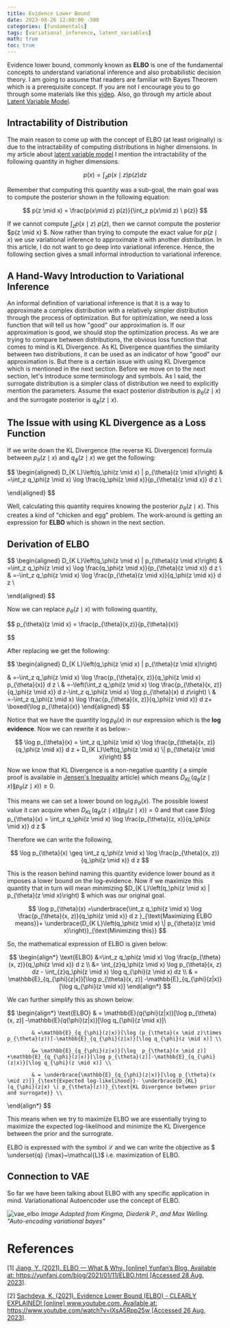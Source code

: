 ```yaml
---
title: Evidence Lower Bound
date: 2023-08-26 12:00:00 -500
categories: [fundamentals]
tags: [variational_inference, latent_variables]
math: true
toc: true
---
```



Evidence lower bound, commonly known as <b>ELBO</b> is one of the fundamental concepts to understand variational inference and also probabilistic decision theory. I am going to assume that readers are familiar with Bayes Theorem which is a prerequisite concept. If you are not I encourage you to go through some materials like this [video](https://youtu.be/j4yxsEQqPMI?list=PL05umP7R6ij0bo4UtMdzEJ6TiLOqj4ZCm). Also, go through my article about [Latent Variable Model](https://dibalokechanda.github.io/posts/latent-variable-model-blog/).

## Intractability of Distribution

The main reason to come up with the concept of ELBO (at least originally) is due to the intractability of computing distributions in higher dimensions. In my article about [latent variable model](https://dibalokechanda.github.io/posts/latent-variable-model-blog/) I mention the intractability of the following quantity in higher dimensions. 

$$
p(x)=\int_z p(x \mid z) p(z) d z
$$

Remember that computing this quantity was a sub-goal, the main goal was to compute the posterior shown in the following equation:

$$
p(z \mid x) = \frac{p(x\mid z) p(z)}{\int_z  p(x\mid z) \ p(z)}
$$

If we cannot compute $\int_{z}  p(x\mid z) \ p(z)$, then we cannot compute the posterior $p(z \mid x) $. Now rather than trying to compute the exact value for $p(z \mid x)$ we use variational inference to approximate it with another distribution. In this article, I do not want to go deep into variational inference. Hence, the following section gives a small informal introduction to variational inference.

## A Hand-Wavy Introduction to Variational Inference 

An informal definition of variational inference is that it is a way to approximate a complex distribution with a relatively simpler distribution through the process of optimization. But for optimization, we need a loss function that will tell us how "good" our approximation is. If our approximation is good, we should stop the optimization process. As we are trying to compare between distributions, the obvious loss function that comes to mind is KL Divergence. As KL Divergence quantifies the similarity between two distributions, it can be used as an indicator of how "good" our approximation is. But there is a certain issue with using KL Divergence which is mentioned in the next section. Before we move on to the next section, let's introduce some terminology and symbols. As I said, the surrogate distribution is a simpler class of distribution we need to explicitly mention the parameters. Assume the exact posterior distribution is $p_{\theta}(z \mid x)$ and the surrogate posterior is $q_{\phi}(z \mid x)$.
## The Issue with  using KL Divergence as a Loss Function

If we write down the KL Divergence (the reverse KL Divergence) formula between  $p_{\theta}(z \mid x)$ and  $q_{\phi}(z \mid x)$ we get the following:


$$
\begin{aligned}
D_{K L}\left(q_\phi(z \mid x) \| p_{\theta}(z \mid x)\right) & =\int_z q_\phi(z \mid x) \log \frac{q_\phi(z \mid x)}{p_{\theta}(z \mid x)} d z \\

\end{aligned}
$$

Well, calculating this quantity requires knowing the posterior $p_{\theta}(z \mid x)$. This creates a kind of "chicken and egg" problem. The work-around is getting an expression for <b>ELBO </b> which is shown in the next section. 


## Derivation of ELBO

$$
\begin{aligned}
D_{K L}\left(q_\phi(z \mid x) \| p_{\theta}(z \mid x)\right) & =\int_z q_\phi(z \mid x) \log \frac{q_\phi(z \mid x)}{p_{\theta}(z \mid x)} d z \\
& =-\int_z q_\phi(z \mid x) \log \frac{p_{\theta}(z \mid x)}{q_\phi(z \mid x)} d z \\

\end{aligned}
$$

Now we can replace $p_{\theta}(z \mid x)$ with following quantity,

$$
p_{\theta}(z \mid x) = \frac{p_{\theta}(x,z)}{p_{\theta}(x)}

$$

After replacing we get the following:

$$
\begin{aligned}
D_{K L}\left(q_\phi(z \mid x) \| p_{\theta}(z \mid x)\right)

& =-\int_z q_\phi(z \mid x) \log \frac{p_{\theta}(x, z)}{q_\phi(z \mid x) p_{\theta}(x)} d z \\
& =-\left(\int_z q_\phi(z \mid x) \log \frac{p_{\theta}(x, z)}{q_\phi(z \mid x)} d z-\int_z q_\phi(z \mid x) \log p_{\theta}(x) d z\right) \\
& =-\int_z q_\phi(z \mid x) \log \frac{p_{\theta}(x, z)}{q_\phi(z \mid x)} d z+ \boxed{\log p_{\theta}(x)} 
\end{aligned}
$$

Notice that we have the quantity $\log p_{\theta}(x)$ in our expression which is the<b> log evidence</b>. Now we can rewrite it as below:-

$$
\log p_{\theta}(x) = \int_z q_\phi(z \mid x) \log \frac{p_{\theta}(x, z)}{q_\phi(z \mid x)} d z + D_{K L}\left(q_\phi(z \mid x) \| p_{\theta}(z \mid x)\right)
$$


Now we know that KL Divergence is a non-negative quantity ( a simple proof is available in [Jensen's Inequality](https://dibalokechanda.github.io/posts/Jensen's-Inequality-blog/#to-prove-the-non-negativity-of-kl-divergence) article) which means $D_{K L}\left(q_\phi(z \mid x) \| p_{\theta}(z \mid x)\right) \geq 0$.

This means we can set a lower bound on $\log p_{\theta}(x)$. The possible lowest value it can acquire when  $D_{K L}\left(q_\phi(z \mid x) \| p_{\theta}(z \mid x)\right) = 0$ and that case $\log p_{\theta}(x) = \int_z q_\phi(z \mid x) \log \frac{p_{\theta}(z, x)}{q_\phi(z \mid x)} d z $

Therefore we can write the following,


$$
\log p_{\theta}(x) \geq \int_z q_\phi(z \mid x) \log \frac{p_{\theta}(x, z)}{q_\phi(z \mid x)} d z 
$$

This is the reason behind naming this quantity evidence lower bound as it imposes a lower bound on the log-evidence. Now if we maximize this quantity that in turn will mean minimizing  $D_{K L}\left(q_\phi(z \mid x) \| p_{\theta}(z \mid x)\right) $ which was our original goal.


$$
\log p_{\theta}(x) =\underbrace{\int_z q_\phi(z \mid x) \log \frac{p_{\theta}(x, z)}{q_\phi(z \mid x)} d z }_{\text{Maximizing ELBO means}}+ \underbrace{D_{K L}\left(q_\phi(z \mid x) \| p_{\theta}(z \mid x)\right)}_{\text{Minimizing this}}
$$

So, the mathematical expression of ELBO is given below:

$$
\begin{align*}
\text{ELBO} &=\int_z q_\phi(z \mid x) \log \frac{p_{\theta}(x, z)}{q_\phi(z \mid x)} d z \\
            &= \int_{z}q_\phi(z \mid x) \log p_{\theta}(x, z) dz -  \int_{z}q_\phi(z \mid x) \log q_{\phi}(z \mid x) dz \\
            & = \mathbb{E}_{q_{\phi}(z|x)}[\log p_{\theta}(x, z)] -\mathbb{E}_{q_{\phi}(z|x)}[\log q_{\phi}(z \mid x)] 
\end{align*}
$$

We can further simplify this as shown below:

$$
\begin{align*}
\text{ELBO} 
            & = \mathbb{E}_{q_{\phi}(z|x)}[\log p_{\theta}(x, z)] -\mathbb{E}_{q_{\phi}(z|x)}[\log q_{\phi}(z \mid x)]\\
            
            & =\mathbb{E}_{q_{\phi}(z|x)}[\log (p_{\theta}(x \mid z)\times p_{\theta}(z))]-\mathbb{E}_{q_{\phi}(z|x)}[\log q_{\phi}(z \mid x)] \\

            &= \mathbb{E}_{q_{\phi}(z|x)}[\log  p_{\theta}(x \mid z)] +\mathbb{E}_{q_{\phi}(z|x)}[\log p_{\theta}(z)]-\mathbb{E}_{q_{\phi}(z|x)}[\log q_{\phi}(z \mid x)] \\

            & = \underbrace{\mathbb{E}_{q_{\phi}(z|x)}[\log p_{\theta}(x \mid z)]}_{\text{Expected log-likelihood}}- \underbrace{D_{KL}(q_{\phi}(z|x) \| p_{\theta}(z))}_{\text{KL Divergence between prior and surrogate}} \\
\end{align*}
$$

This means when we try to maximize ELBO we are essentially trying to maximize the expected log-likelihood and minimize the KL Divergence between the prior and the surrograte.

ELBO is expressed with the symbol $\mathcal{L}$ and we can write the objective as $ \underset{q} {\max}~\mathcal{L}$ i.e. maximization of ELBO.

## Connection to VAE


So far we have been talking about ELBO with any specific application in mind. Variationational Autoencoder use the concept of ELBO.

![vae_elbo](https://i.ibb.co/f1jrtn8/chrome-y-Olv-SLA6h-J.png)
*Image Adapted from Kingma, Diederik P., and Max Welling. "Auto-encoding variational bayes"*
# References 

[1] [Jiang, Y. (2021). ELBO — What & Why. [online] Yunfan’s Blog. Available at: https://yunfanj.com/blog/2021/01/11/ELBO.html [Accessed 28 Aug. 2023]](https://yunfanj.com/blog/2021/01/11/ELBO.html).

[2] [Sachdeva, K. (2021). Evidence Lower Bound (ELBO) - CLEARLY EXPLAINED! [online] www.youtube.com. Available at: https://www.youtube.com/watch?v=IXsA5Rpp25w [Accessed 26 Aug. 2023]](https://www.youtube.com/watch?v=IXsA5Rpp25w).